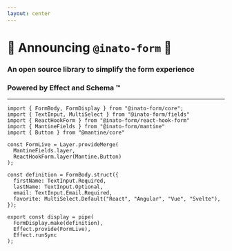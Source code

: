 ```yaml
---
layout: center
---
```


# 📣 Announcing `@inato-form` 🎉

### An open source library to simplify the form experience

<v-click>

### Powered by Effect and Schema ™️

</v-click>

---

```tsx {*|1-4|5-10|12-17|19-23|*}
import { FormBody, FormDisplay } from "@inato-form/core";
import { TextInput, MultiSelect } from "@inato-form/fields"
import { ReactHookForm } from "@inato-form/react-hook-form"
import { MantineFields } from "@inato-form/mantine"
import { Button } from "@mantine/core"

const FormLive = Layer.provideMerge(
  MantineFields.layer,
  ReactHookForm.layer(Mantine.Button)
);

const definition = FormBody.struct({
  firstName: TextInput.Required,
  lastName: TextInput.Optional,
  email: TextInput.Email.Required,
  favorite: MultiSelect.Default("React", "Angular", "Vue", "Svelte"),
});

export const display = pipe(
  FormDisplay.make(definition),
  Effect.provide(FormLive),
  Effect.runSync
);
```

<style>
.slidev-code-wrapper {
  max-height: unset;
  overflow-y: scroll;
}
</style>



